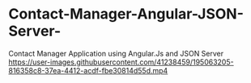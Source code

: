 # Contact-Manager-Angular-JSON-Server-
Contact Manager Application using Angular.Js and JSON Server
https://user-images.githubusercontent.com/41238459/195063205-816358c8-37ea-4412-acdf-fbe30814d55d.mp4

